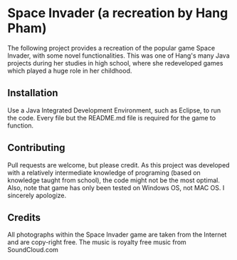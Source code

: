 # Space Invader (a recreation by Hang Pham)

The following project provides a recreation of the popular game Space Invader, with some novel functionalities. This was one of Hang's many Java projects during her studies in high school, where she redeveloped games which played a huge role in her childhood. 

## Installation
Use a Java Integrated Development Environment, such as Eclipse, to run the code. Every file but the README.md file is required for the game to function. 


## Contributing
Pull requests are welcome, but please credit. As this project was developed with a relatively intermediate knowledge of programing (based on knowledge taught from school), the code might not be the most optimal. 
Also, note that game has only been tested on Windows OS, not MAC OS. I sincerely apologize. 


## Credits 
All photographs within the Space Invader game are taken from the Internet and are copy-right free. The music is royalty free music from SoundCloud.com
